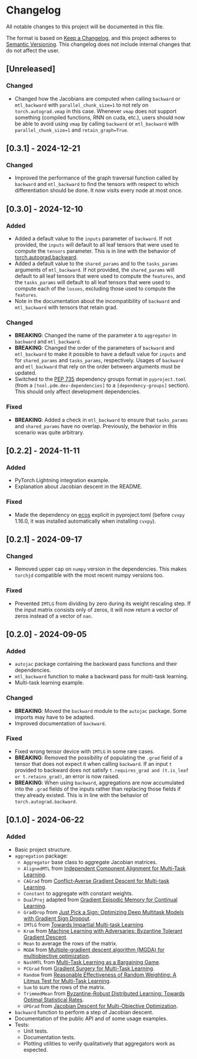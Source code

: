 # Changelog

All notable changes to this project will be documented in this file.

The format is based on [Keep a Changelog](https://keepachangelog.com/en/1.1.0/),
and this project adheres to [Semantic Versioning](https://semver.org/spec/v2.0.0.html). This changelog does not include internal
changes that do not affect the user.

## [Unreleased]

### Changed

- Changed how the Jacobians are computed when calling `backward` or `mtl_backward` with
  `parallel_chunk_size=1` to not rely on `torch.autograd.vmap` in this case. Whenever `vmap` does
  not support something (compiled functions, RNN on cuda, etc.), users should now be able to avoid
  using `vmap` by calling `backward` or `mtl_backward` with `parallel_chunk_size=1` and
  `retain_graph=True`.

## [0.3.1] - 2024-12-21

### Changed

- Improved the performance of the graph traversal function called by `backward` and `mtl_backward`
  to find the tensors with respect to which differentiation should be done. It now visits every node
  at most once.

## [0.3.0] - 2024-12-10

### Added

- Added a default value to the `inputs` parameter of `backward`. If not provided, the `inputs` will
  default to all leaf tensors that were used to compute the `tensors` parameter. This is in line
  with the behavior of
  [torch.autograd.backward](https://pytorch.org/docs/stable/generated/torch.autograd.backward.html).
- Added a default value to the `shared_params` and to the `tasks_params` arguments of
  `mtl_backward`. If not provided, the `shared_params` will default to all leaf tensors that were
  used to compute the `features`, and the `tasks_params` will default to all leaf tensors that were
  used to compute each of the `losses`, excluding those used to compute the `features`.
- Note in the documentation about the incompatibility of `backward` and `mtl_backward` with tensors
  that retain grad.

### Changed

- **BREAKING**: Changed the name of the parameter `A` to `aggregator` in `backward` and
  `mtl_backward`.
- **BREAKING**: Changed the order of the parameters of `backward` and `mtl_backward` to make it
  possible to have a default value for `inputs` and for `shared_params` and `tasks_params`,
  respectively. Usages of `backward` and `mtl_backward` that rely on the order between arguments
  must be updated.
- Switched to the [PEP 735](https://peps.python.org/pep-0735/) dependency groups format in
  `pyproject.toml` (from a `[tool.pdm.dev-dependencies]` to a `[dependency-groups]` section). This
  should only affect development dependencies.

### Fixed

- **BREAKING**: Added a check in `mtl_backward` to ensure that `tasks_params` and `shared_params`
  have no overlap. Previously, the behavior in this scenario was quite arbitrary.

## [0.2.2] - 2024-11-11

### Added

- PyTorch Lightning integration example.
- Explanation about Jacobian descent in the README.

### Fixed

- Made the dependency on [ecos](https://github.com/embotech/ecos-python) explicit in pyproject.toml
  (before `cvxpy` 1.16.0, it was installed automatically when installing `cvxpy`).

## [0.2.1] - 2024-09-17

### Changed

- Removed upper cap on `numpy` version in the dependencies. This makes `torchjd` compatible with
  the most recent numpy versions too.

### Fixed

- Prevented `IMTLG` from dividing by zero during its weight rescaling step. If the input matrix
  consists only of zeros, it will now return a vector of zeros instead of a vector of `nan`.

## [0.2.0] - 2024-09-05

### Added

- `autojac` package containing the backward pass functions and their dependencies.
- `mtl_backward` function to make a backward pass for multi-task learning.
- Multi-task learning example.

### Changed

- **BREAKING**: Moved the `backward` module to the `autojac` package. Some imports may have to be
  adapted.
- Improved documentation of `backward`.

### Fixed

- Fixed wrong tensor device with `IMTLG` in some rare cases.
- **BREAKING**: Removed the possibility of populating the `.grad` field of a tensor that does not
  expect it when calling `backward`. If an input `t` provided to backward does not satisfy
  `t.requires_grad and (t.is_leaf or t.retains_grad)`, an error is now raised.
- **BREAKING**: When using `backward`, aggregations are now accumulated into the `.grad` fields
  of the inputs rather than replacing those fields if they already existed. This is in line with the
  behavior of `torch.autograd.backward`.

## [0.1.0] - 2024-06-22

### Added

- Basic project structure.
- `aggregation` package:
  - `Aggregator` base class to aggregate Jacobian matrices.
  - `AlignedMTL` from [Independent Component
      Alignment for Multi-Task Learning](
      https://openaccess.thecvf.com/content/CVPR2023/papers/Senushkin_Independent_Component_Alignment_for_Multi-Task_Learning_CVPR_2023_paper.pdf>).
  - `CAGrad` from [Conflict-Averse Gradient Descent for Multi-task
      Learning](https://arxiv.org/pdf/2110.14048.pdf).
  - `Constant` to aggregate with constant weights.
  - `DualProj` adapted from [Gradient Episodic
      Memory for Continual Learning](https://proceedings.neurips.cc/paper/2017/file/f87522788a2be2d171666752f97ddebb-Paper.pdf).
  - `GradDrop` from [Just Pick a Sign: Optimizing Deep
      Multitask Models with Gradient Sign Dropout](https://arxiv.org/pdf/2010.06808.pdf).
  - `IMTLG` from [Towards Impartial Multi-task Learning](https://discovery.ucl.ac.uk/id/eprint/10120667/).
  - `Krum` from [Machine Learning with Adversaries: Byzantine
      Tolerant Gradient Descent](https://proceedings.neurips.cc/paper/2017/file/f4b9ec30ad9f68f89b29639786cb62ef-Paper.pdf).
  - `Mean` to average the rows of the matrix.
  - `MGDA` from [Multiple-gradient descent algorithm (MGDA) for multiobjective optimization](https://www.sciencedirect.com/science/article/pii/S1631073X12000738/pdf?md5=2622857e4abde98b6f7ddc8a13a337e1&pid=1-s2.0-S1631073X12000738-main.pdf>).
  - `NashMTL` from [Multi-Task Learning as a Bargaining Game](https://arxiv.org/pdf/2202.01017.pdf).
  - `PCGrad` from [Gradient Surgery for Multi-Task Learning](https://arxiv.org/pdf/2001.06782.pdf).
  - `Random` from [Reasonable Effectiveness of Random Weighting: A
      Litmus Test for Multi-Task Learning](https://arxiv.org/pdf/2111.10603.pdf).
  - `Sum` to sum the rows of the matrix.
  - `TrimmedMean` from [Byzantine-Robust Distributed Learning: Towards
      Optimal Statistical Rates](https://proceedings.mlr.press/v80/yin18a/yin18a.pdf).
  - `UPGrad` from [Jacobian Descent for Multi-Objective Optimization](https://arxiv.org/pdf/2406.16232).
- `backward` function to perform a step of Jacobian descent.
- Documentation of the public API and of some usage examples.
- Tests:
  - Unit tests.
  - Documentation tests.
  - Plotting utilities to verify qualitatively that aggregators work as expected.
